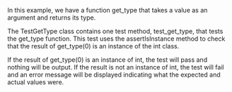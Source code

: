 In this example, we have a function get_type that takes a value as an argument and returns its type.

The TestGetType class contains one test method, test_get_type, that tests the get_type function. This test uses the assertIsInstance method to check that the result of get_type(0) is an instance of the int class.

If the result of get_type(0) is an instance of int, the test will pass and nothing will be output. If the result is not an instance of int, the test will fail and an error message will be displayed indicating what the expected and actual values were.